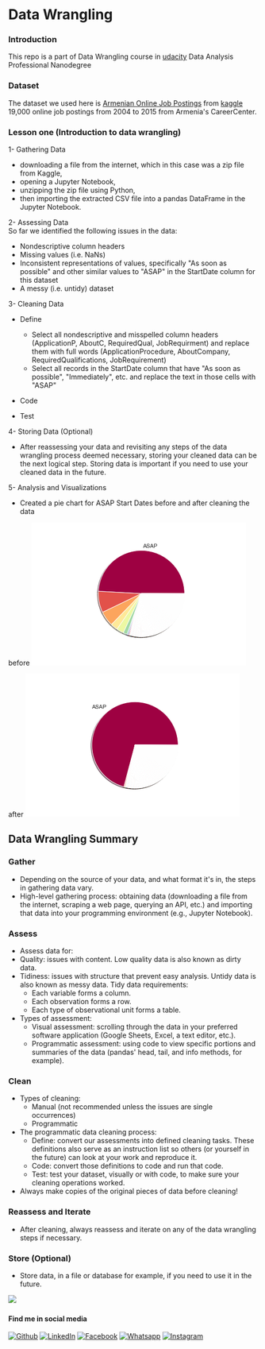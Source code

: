 # Data Wrangling

### Introduction
This repo is a part of Data Wrangling course in [udacity](https://udacity.com) Data Analysis Professional Nanodegree

### Dataset
The dataset we used here is [Armenian Online Job Postings](https://www.kaggle.com/udacity/armenian-online-job-postings) from [kaggle](https://www.kaggle.com)
19,000 online job postings from 2004 to 2015 from Armenia's CareerCenter.

### Lesson one (Introduction to data wrangling)
1- Gathering Data
* downloading a file from the internet, which in this case was a zip file from Kaggle,
* opening a Jupyter Notebook,
* unzipping the zip file using Python,
* then importing the extracted CSV file into a pandas DataFrame in the Jupyter Notebook.

2- Assessing Data</br>
So far we identified the following issues in the data:
* Nondescriptive column headers
* Missing values (i.e. NaNs)
* Inconsistent representations of values, specifically "As soon as possible" and other similar values to "ASAP" in the StartDate column for this dataset
* A messy (i.e. untidy) dataset

3- Cleaning Data
* Define
  * Select all nondescriptive and misspelled column headers (ApplicationP, AboutC, RequiredQual, JobRequirment) and replace them with full words (ApplicationProcedure, AboutCompany, RequiredQualifications, JobRequirement)
  * Select all records in the StartDate column that have "As soon as possible", "Immediately", etc. and replace the text in those cells with "ASAP"
  
* Code

* Test

4- Storing Data (Optional)
* After reassessing your data and revisiting any steps of the data wrangling process deemed necessary, storing your cleaned data can be the next logical step. Storing data is important if you need to use your cleaned data in the future.

5- Analysis and Visualizations
* Created a pie chart for ASAP Start Dates before and after cleaning the data

before
![](Images/before_pie.png)

after
![](Images/ASAP.png)

## Data Wrangling Summary

### Gather
* Depending on the source of your data, and what format it's in, the steps in gathering data vary.
* High-level gathering process: obtaining data (downloading a file from the internet, scraping a web page, querying an API, etc.) and importing that data into your programming environment (e.g., Jupyter Notebook).

### Assess
* Assess data for:
 * Quality: issues with content. Low quality data is also known as dirty data.
 * Tidiness: issues with structure that prevent easy analysis. Untidy data is also known as messy data. Tidy data requirements:
   * Each variable forms a column.
   * Each observation forms a row.
   * Each type of observational unit forms a table.
* Types of assessment:
  * Visual assessment: scrolling through the data in your preferred software application (Google Sheets, Excel, a text editor, etc.).
  * Programmatic assessment: using code to view specific portions and summaries of the data (pandas' head, tail, and info methods, for example).

### Clean
* Types of cleaning:
  * Manual (not recommended unless the issues are single occurrences)
  * Programmatic
* The programmatic data cleaning process:
  * Define: convert our assessments into defined cleaning tasks. These definitions also serve as an instruction list so others (or yourself in the future) can look at your work and reproduce it.
  * Code: convert those definitions to code and run that code.
  * Test: test your dataset, visually or with code, to make sure your cleaning operations worked.
* Always make copies of the original pieces of data before cleaning!
### Reassess and Iterate
* After cleaning, always reassess and iterate on any of the data wrangling steps if necessary.
### Store (Optional)
* Store data, in a file or database for example, if you need to use it in the future.


![](Images/party.gif)

#### Find me in social media
[![Github](https://img.icons8.com/ios-filled/30/000000/github.png "Github")](https://github.com/ahmed-gharib89 "Github")
[![LinkedIn](https://img.icons8.com/ios-glyphs/30/000000/linkedin.png "LinkedIn")](https://www.linkedin.com/in/ahmed-abdel-moniem-gharib/ "LinkedIn")
[![Facebook](https://img.icons8.com/ios-filled/30/000000/facebook-new.png "Facebook")](https://www.facebook.com/just.nimo/)
[![Whatsapp](https://img.icons8.com/ios/30/000000/whatsapp.png "Whatsapp")](https://wa.me/201096995535?text=Hello)
[![Instagram](https://img.icons8.com/ios/30/000000/instagram.png "Instagram")](https://www.instagram.com/ahmed.gharib89/)

